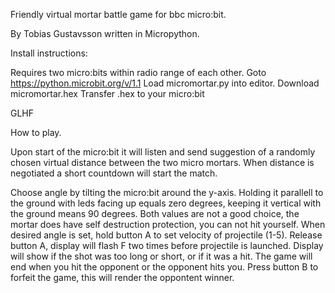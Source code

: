Friendly virtual mortar battle game for bbc micro:bit.

By Tobias Gustavsson
written in Micropython.

Install instructions:

Requires two micro:bits within radio range of each other.
Goto https://python.microbit.org/v/1.1
Load micromortar.py into editor.
Download micromortar.hex
Transfer .hex to your micro:bit

GLHF



How to play.

Upon start of the micro:bit it will listen and send suggestion of a randomly chosen virtual distance between the two micro mortars. When distance is negotiated a short countdown will start the match.

Choose angle by tilting the micro:bit around the y-axis. Holding it parallell to the ground with leds facing up equals zero degrees, keeping it vertical with the ground means 90 degrees. Both values are not a good choice, the mortar does have self destruction protection, you can not hit yourself. When desired angle is set, hold button A to set velocity of projectile (1-5). Release button A, display will flash F two times before projectile is launched. Display will show if the shot was too long or short, or if it was a hit. The game will end when you hit the opponent or the opponent hits you. Press button B to forfeit the game, this will render the oppontent winner.